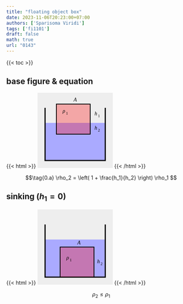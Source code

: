 ```yaml
---
title: "floating object box"
date: 2023-11-06T20:23:00+07:00
authors: ['Sparisoma Viridi']
tags: ['fi1101']
draft: false
math: true
url: "0143"
---
```

{{< toc >}}


## base figure & equation
{{< html >}}
<svg
  version="1.1" xmlns="http://www.w3.org/2000/svg"
  width="200" height="200"
  style="background: #eee;">
    <path d="M 20 80 L 20 180 L 180 180 L 180 80"
      stroke="black" stroke-width="0" fill="#aaf" />
    <path d="M 20 40 L 20 180 L 180 180 L 180 40"
      stroke="black" stroke-width="3" fill="none" />
    <rect x="50" y="30" width="90" height="80"
      stroke="black" stroke-width="2" fill="rgba(255, 0, 0, 0.3)" />
    <text x="100" y="20" text-anchor="middle" 
      alignment-baseline="middle" style="font-style: italic; font-family:Times;">A</text>
    <text x="70" y="50" text-anchor="middle" 
      alignment-baseline="middle" style="font-style: italic; font-family:Times;">&rho;</text>
    <text x="78" y="56" text-anchor="middle" 
      alignment-baseline="middle" style="font-size:75%; font-family:Times;">1</text>
    <text x="40" y="155" text-anchor="middle" 
      alignment-baseline="middle" style="font-style: italic; font-family:Times;"">&rho;</text>
    <text x="48" y="161" text-anchor="middle" 
      alignment-baseline="middle" style="font-size:75%; font-family:Times;"">2</text>
    <text x="155" y="57" text-anchor="middle" 
      alignment-baseline="middle" style="font-style: italic; font-family:Times;">h</text>
    <text x="163" y="63" text-anchor="middle" 
      alignment-baseline="middle" style="font-family:Times; font-size:75%">1</text>
    <text x="155" y="95" text-anchor="middle" 
      alignment-baseline="middle" style="font-style: italic; font-family:Times;">h</text>
    <text x="163" y="101" text-anchor="middle" 
      alignment-baseline="middle" style="font-family:Times; font-size:75%">2</text>
</svg>
{{< /html >}}

$$\tag{0.a}
\rho_2 = \left( 1 + \frac{h_1}{h_2} \right) \rho_1
$$


## sinking  $(h_1 = 0)$
{{< html >}}
<svg
  version="1.1" xmlns="http://www.w3.org/2000/svg"
  width="200" height="200"
  style="background: #eee;">
    <path d="M 20 80 L 20 180 L 180 180 L 180 80"
      stroke="black" stroke-width="0" fill="#aaf" />
    <path d="M 20 40 L 20 180 L 180 180 L 180 40"
      stroke="black" stroke-width="3" fill="none" />
    <rect x="60" y="100" width="90" height="80"
      stroke="black" stroke-width="2" fill="rgba(255, 0, 0, 0.3)" />
    <text x="110" y="90" text-anchor="middle" 
      alignment-baseline="middle" style="font-style: italic; font-family:Times;">A</text>
    <text x="80" y="130" text-anchor="middle" 
      alignment-baseline="middle" style="font-style: italic; font-family:Times;">&rho;</text>
    <text x="88" y="136" text-anchor="middle" 
      alignment-baseline="middle" style="font-size:75%; font-family:Times;">1</text>
    <text x="35" y="155" text-anchor="middle" 
      alignment-baseline="middle" style="font-style: italic; font-family:Times;"">&rho;</text>
    <text x="43" y="161" text-anchor="middle" 
      alignment-baseline="middle" style="font-size:75%; font-family:Times;"">2</text>
    <text x="162" y="140" text-anchor="middle" 
      alignment-baseline="middle" style="font-style: italic; font-family:Times;">h</text>
    <text x="170" y="146" text-anchor="middle" 
      alignment-baseline="middle" style="font-family:Times; font-size:75%">2</text>
</svg>
{{< /html >}}

$$\tag{0.b}
\rho_2 \le \rho_1
$$
